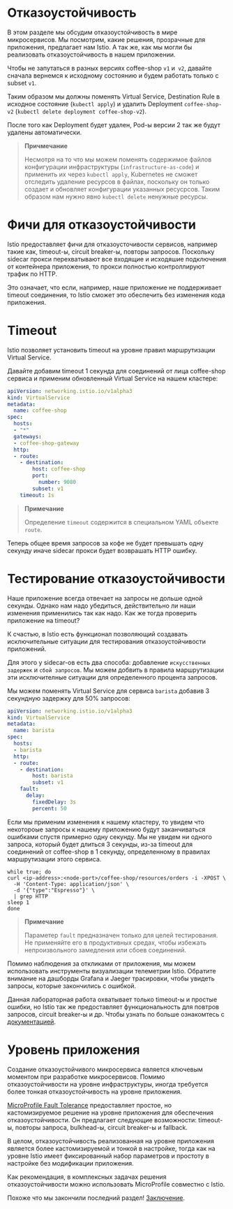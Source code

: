 # Отказоустойчивость

В этом разделе мы обсудим отказоустойчивость в мире микросервисов.
Мы посмотрим, какие решения, прозрачные для приложения, предлагает нам Istio.
А так же, как мы могли бы реализовать отказоустойчивость в нашем приложении.

Чтобы не запутаться в разных версиях coffee-shop `v1` и` v2`, давайте сначала вернемся к исходному состоянию и будем работать только с subset `v1`.  

Таким образом мы должны поменять Virtual Service, Destination Rule в исходное состояние (`kubectl apply`) и удалить Deployment `coffee-shop-v2` (`kubectl delete deployment coffee-shop-v2`). 

После того как Deployment будет удален, Pod-ы версии 2 так же будут удалены автоматически.

> **Причмечание**
>
>Несмотря на то что мы можем поменять содержимое файлов конфигурации инфраструктуры (`infrastructure-as-code`) и применить их через `kubectl apply`, Kubernetes не сможет отследить удаление ресурсов в файлах, поскольку он только создает и обновляет конфигурации указанных ресусрсов.
>Таким образом нам нужно явно `kubectl delete` ненужные ресурсы.


# Фичи для отказоустойчивости

Istio предоставляет фичи для отказоусточивости сервисов, например такие как, timeout-ы, circuit breaker-ы, повторы запросов.
Поскольку sidecar прокси перехватывают все входящие и исходяшие подключения от контейнера приложения, то прокси полностью контроллируют трафик по HTTP.

Это означает, что если, например, наше приложение не поддерживает timeout соединения, то  Istio сможет это обеспечить без изменения кода приложения.

# Timeout

Istio позволяет установить timeout на уровне правил маршрутизации Virtual Service.

Давайте добавим timeout 1 секунда для соединений от лица coffee-shop сервиса и применим обновленный Virtual Service на нашем кластере:

```yaml
apiVersion: networking.istio.io/v1alpha3
kind: VirtualService
metadata:
  name: coffee-shop
spec:
  hosts:
  - "*"
  gateways:
  - coffee-shop-gateway
  http:
  - route:
    - destination:
        host: coffee-shop
        port:
          number: 9080
        subset: v1
    timeout: 1s
```

>**Примечание**
>
>Определение `timeout` содержится в специальном YAML объекте `route`.

Теперь общее время запросов за кофе не будет превышать одну секунду иначе sidecar прокси будет возврашать HTTP ошибку.


# Тестирование отказоустойчивости

Наше приложение всегда отвечает на запросы не дольше одной секунды. Однако нам надо убедиться, действительно ли наши изменения применились так как надо.
Как же тогда проверить приложение на timeout?

К счастью, в Istio есть функционал позволяющий создавать исключительные ситуации  для тестирования отказоустойчивости приложений.

Для этого у sidecar-ов есть два способа: добавление `искусственных задержек` и `сбой запросов`.
Мы можем добвить в правила маршрутизации эти исключителные ситуации для определенного процента запросов.

Мы можем поменять Virtual Service для сервиса `barista` добавив 3 секундную задержку для 50% запросов:

```yaml
apiVersion: networking.istio.io/v1alpha3
kind: VirtualService
metadata:
  name: barista
spec:
  hosts:
  - barista
  http:
  - route:
    - destination:
        host: barista
        subset: v1
    fault:
      delay:
        fixedDelay: 3s
        percent: 50
```

Если мы применим изменения к нашему кластеру, то увидем что некотороые запросы к нашему приложению будут заканчиваться ошибками спустя примерно одну секунду.
Мы не увидем ни одного запроса, который будет длиться 3 секунды, из-за timeout для соединений от coffee-shop в 1 секунду, определенному в правилах маршрутизации этого сервиса. 

```
while true; do
curl <ip-address>:<node-port>/coffee-shop/resources/orders -i -XPOST \
  -H 'Content-Type: application/json' \
  -d '{"type":"Espresso"}' \
  | grep HTTP
sleep 1
done
```

>**Примечание**
>
>Параметер `fault` предназначен только для целей тестирования. Не применяйте его в продуктивных средах, чтобы избежать непроизвольного замедления или сбоев соединений.

Помимо наблюдения за откликами от приложения, мы можем использовать инструменты  визуализации телеметрии Istio.
Обратите внимание на дашборды Grafana и Jaeger трасировки, чтобы увидеть запросы, которые закончились с ошибкой. 

Данная лабораторная работа охватывает только timeout-ы и простые ошибки, но Istio так же предоставляет функциональность для повтров запросов, circuit breaker-ы и др. 
Чтобы узнать по больше ознакомтесь с [документацией](https://istio.io/docs/tasks/traffic-management/).


# Уровень приложения

Создание отказоустойчивого микросервиса является ключевым моментом при разработке микросервисов.
Помимо отказоустойчивости на уровне инфраструктуры, иногда требуется более тонкая отказоустойчивость на уровне приложения.

[MicroProfile Fault Tolerance](https://github.com/eclipse/microprofile-fault-tolerance/) предоставляет простое, но кастомизируемое решение на уровне приложения для обеспечения отказоустойчивости.
Он предлагает следующие возможности: timeout-ы, повторы запроса, bulkhead-ы, circuit breaker-ы и fallback.

В целом, отказоустойчивость реализованная на уровне приложения является более кастомизируемой и тонкой в настройке, тогда как на уровне Istio имеет фиксированный набор параметров и простоту в настройке без модификации приложения.

Как рекомендация, в комплексных задачах решения отказоустойчивости можно использовать MicroProfile совместно с Istio.

Похоже что мы закончили последний раздел! [Заключение](08-conclusion.md).
